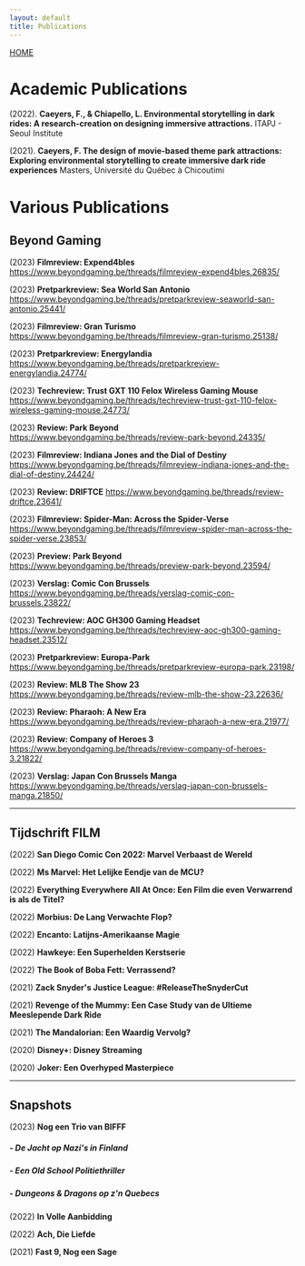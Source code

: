```yaml
---
layout: default 
title: Publications
---
```


[HOME](/Portfolio_FredericCaeyers/)

# Academic Publications

(2022). **Caeyers, F., & Chiapello, L. Environmental storytelling in dark rides: A research-creation on designing immersive attractions.**
ITAPJ - Seoul Institute


(2021). **Caeyers, F. The design of movie-based theme park attractions: Exploring environmental storytelling to create immersive dark ride experiences**
Masters, Université du Québec à Chicoutimi



# Various Publications

## Beyond Gaming

(2023)
**Filmreview: Expend4bles** https://www.beyondgaming.be/threads/filmreview-expend4bles.26835/

(2023)
**Pretparkreview: Sea World San Antonio** https://www.beyondgaming.be/threads/pretparkreview-seaworld-san-antonio.25441/

(2023)
**Filmreview: Gran Turismo** https://www.beyondgaming.be/threads/filmreview-gran-turismo.25138/

(2023)
**Pretparkreview: Energylandia** https://www.beyondgaming.be/threads/pretparkreview-energylandia.24774/

(2023)
**Techreview: Trust GXT 110 Felox Wireless Gaming Mouse** https://www.beyondgaming.be/threads/techreview-trust-gxt-110-felox-wireless-gaming-mouse.24773/

(2023)
**Review: Park Beyond**
https://www.beyondgaming.be/threads/review-park-beyond.24335/

(2023)
**Filmreview: Indiana Jones and the Dial of Destiny**
https://www.beyondgaming.be/threads/filmreview-indiana-jones-and-the-dial-of-destiny.24424/

(2023)
**Review: DRIFTCE**
https://www.beyondgaming.be/threads/review-driftce.23641/

(2023)
**Filmreview: Spider-Man: Across the Spider-Verse**
https://www.beyondgaming.be/threads/filmreview-spider-man-across-the-spider-verse.23853/

(2023)
**Preview: Park Beyond**
https://www.beyondgaming.be/threads/preview-park-beyond.23594/

(2023)
**Verslag: Comic Con Brussels**
https://www.beyondgaming.be/threads/verslag-comic-con-brussels.23822/

(2023)
**Techreview: AOC GH300 Gaming Headset**
https://www.beyondgaming.be/threads/techreview-aoc-gh300-gaming-headset.23512/

(2023)
**Pretparkreview: Europa-Park**
https://www.beyondgaming.be/threads/pretparkreview-europa-park.23198/

(2023)
**Review: MLB The Show 23**
https://www.beyondgaming.be/threads/review-mlb-the-show-23.22636/

(2023)
**Review: Pharaoh: A New Era**
https://www.beyondgaming.be/threads/review-pharaoh-a-new-era.21977/

(2023)
**Review: Company of Heroes 3**
https://www.beyondgaming.be/threads/review-company-of-heroes-3.21822/

(2023)
**Verslag: Japan Con Brussels Manga**
https://www.beyondgaming.be/threads/verslag-japan-con-brussels-manga.21850/

---

## Tijdschrift FILM

(2022)
**San Diego Comic Con 2022: Marvel Verbaast de Wereld**

(2022)
**Ms Marvel: Het Lelijke Eendje van de MCU?**

(2022)
**Everything Everywhere All At Once: Een Film die even Verwarrend is als de Titel?**

(2022)
**Morbius: De Lang Verwachte Flop?**

(2022)
**Encanto: Latijns-Amerikaanse Magie**

(2022)
**Hawkeye: Een Superhelden Kerstserie**

(2022)
**The Book of Boba Fett: Verrassend?**

(2021)
**Zack Snyder's Justice League: #ReleaseTheSnyderCut**


(2021)
**Revenge of the Mummy: Een Case Study van de Ultieme Meeslepende Dark Ride**

(2021)
**The Mandalorian: Een Waardig Vervolg?**

(2020)
**Disney+: Disney Streaming**

(2020)
**Joker: Een Overhyped Masterpiece**

---
## Snapshots

(2023)
**Nog een Trio van BIFFF**
##### - De Jacht op Nazi's in Finland
##### - Een Old School Politiethriller
##### - Dungeons & Dragons op z'n Quebecs

(2022)
**In Volle Aanbidding**

(2022)
**Ach, Die Liefde**

(2021)
**Fast 9, Nog een Sage**